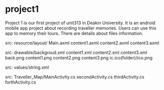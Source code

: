 # project1
Project 1 is our first project of unit313 in Deakin University. It is an android mobile app project about recording traveller memories. Users can use this app to memory their tours. There are details about files information.


src: resource/layout/ Main.axml content1.axml  content2.axml content3.axml

src:  drawable/backgroud.xml content1.xml content2.xml content3.xml back.png content1.png content2.png content3.png        ic.ico(folder)/ico.png
     
src:  values/string.xml
    
src: Traveller_Map/MainActivity.cs secondActivity.cs thirdActivity.cs forthActivity.cs
 



